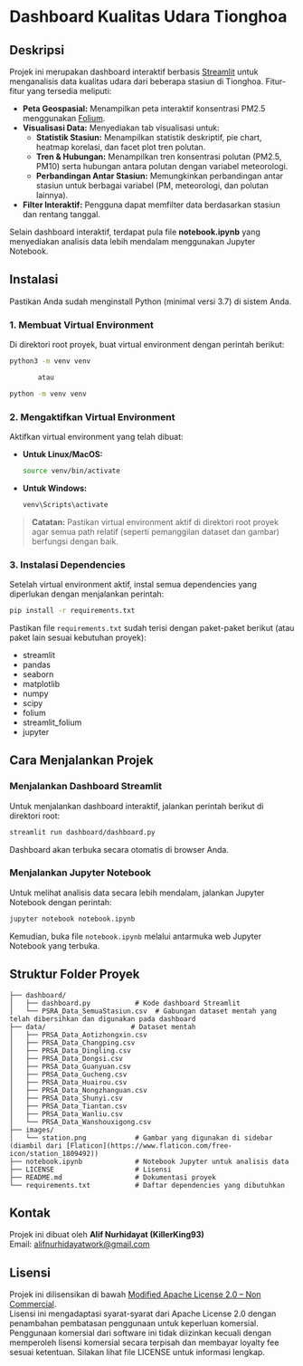 # Dashboard Kualitas Udara Tionghoa

## Deskripsi

Projek ini merupakan dashboard interaktif berbasis [Streamlit](https://streamlit.io/) untuk menganalisis data kualitas udara dari beberapa stasiun di Tionghoa. Fitur-fitur yang tersedia meliputi:

- **Peta Geospasial:** Menampilkan peta interaktif konsentrasi PM2.5 menggunakan [Folium](https://python-visualization.github.io/folium/).
- **Visualisasi Data:** Menyediakan tab visualisasi untuk:
  - **Statistik Stasiun:** Menampilkan statistik deskriptif, pie chart, heatmap korelasi, dan facet plot tren polutan.
  - **Tren & Hubungan:** Menampilkan tren konsentrasi polutan (PM2.5, PM10) serta hubungan antara polutan dengan variabel meteorologi.
  - **Perbandingan Antar Stasiun:** Memungkinkan perbandingan antar stasiun untuk berbagai variabel (PM, meteorologi, dan polutan lainnya).
- **Filter Interaktif:** Pengguna dapat memfilter data berdasarkan stasiun dan rentang tanggal.

Selain dashboard interaktif, terdapat pula file **notebook.ipynb** yang menyediakan analisis data lebih mendalam menggunakan Jupyter Notebook.

## Instalasi

Pastikan Anda sudah menginstall Python (minimal versi 3.7) di sistem Anda.

### 1. Membuat Virtual Environment

Di direktori root proyek, buat virtual environment dengan perintah berikut:

```bash
python3 -m venv venv

       atau

python -m venv venv
```

### 2. Mengaktifkan Virtual Environment

Aktifkan virtual environment yang telah dibuat:

- **Untuk Linux/MacOS:**
  ```bash
  source venv/bin/activate
  ```
- **Untuk Windows:**
  ```bash
  venv\Scripts\activate
  ```

> **Catatan:** Pastikan virtual environment aktif di direktori root proyek agar semua path relatif (seperti pemanggilan dataset dan gambar) berfungsi dengan baik.

### 3. Instalasi Dependencies

Setelah virtual environment aktif, instal semua dependencies yang diperlukan dengan menjalankan perintah:

```bash
pip install -r requirements.txt
```

Pastikan file `requirements.txt` sudah terisi dengan paket-paket berikut (atau paket lain sesuai kebutuhan proyek):

- streamlit
- pandas
- seaborn
- matplotlib
- numpy
- scipy
- folium
- streamlit_folium
- jupyter

## Cara Menjalankan Projek

### Menjalankan Dashboard Streamlit

Untuk menjalankan dashboard interaktif, jalankan perintah berikut di direktori root:

```bash
streamlit run dashboard/dashboard.py
```

Dashboard akan terbuka secara otomatis di browser Anda.

### Menjalankan Jupyter Notebook

Untuk melihat analisis data secara lebih mendalam, jalankan Jupyter Notebook dengan perintah:

```bash
jupyter notebook notebook.ipynb
```

Kemudian, buka file `notebook.ipynb` melalui antarmuka web Jupyter Notebook yang terbuka.

## Struktur Folder Proyek

```
├── dashboard/
│   ├── dashboard.py           # Kode dashboard Streamlit
│   └── PSRA_Data_SemuaStasiun.csv  # Gabungan dataset mentah yang telah dibersihkan dan digunakan pada dashboard
├── data/                     # Dataset mentah
│   ├── PRSA_Data_Aotizhongxin.csv
│   ├── PRSA_Data_Changping.csv
│   ├── PRSA_Data_Dingling.csv
│   ├── PRSA_Data_Dongsi.csv
│   ├── PRSA_Data_Guanyuan.csv
│   ├── PRSA_Data_Gucheng.csv
│   ├── PRSA_Data_Huairou.csv
│   ├── PRSA_Data_Nongzhanguan.csv
│   ├── PRSA_Data_Shunyi.csv
│   ├── PRSA_Data_Tiantan.csv
│   ├── PRSA_Data_Wanliu.csv
│   └── PRSA_Data_Wanshouxigong.csv
├── images/
│   └── station.png            # Gambar yang digunakan di sidebar (diambil dari [Flaticon](https://www.flaticon.com/free-icon/station_1809492))
├── notebook.ipynb             # Notebook Jupyter untuk analisis data
├── LICENSE                    # Lisensi
├── README.md                  # Dokumentasi proyek
└── requirements.txt           # Daftar dependencies yang dibutuhkan
```

## Kontak

Projek ini dibuat oleh **Alif Nurhidayat (KillerKing93)**  
Email: [alifnurhidayatwork@gmail.com](mailto:alifnurhidayatwork@gmail.com)

## Lisensi

Projek ini dilisensikan di bawah [Modified Apache License 2.0 – Non Commercial](LICENSE).  
Lisensi ini mengadaptasi syarat-syarat dari Apache License 2.0 dengan penambahan pembatasan penggunaan untuk keperluan komersial. Penggunaan komersial dari software ini tidak diizinkan kecuali dengan memperoleh lisensi komersial secara terpisah dan membayar loyalty fee sesuai ketentuan. Silakan lihat file LICENSE untuk informasi lengkap.
